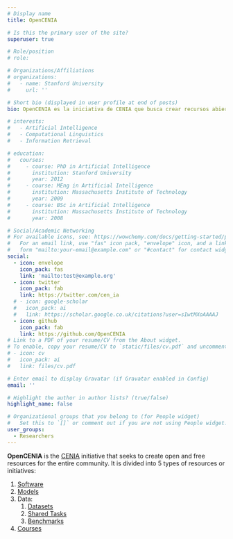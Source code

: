 ```yaml
---
# Display name
title: OpenCENIA

# Is this the primary user of the site?
superuser: true

# Role/position
# role:

# Organizations/Affiliations
# organizations:
#   - name: Stanford University
#     url: ''

# Short bio (displayed in user profile at end of posts)
bio: OpenCENIA es la iniciativa de CENIA que busca crear recursos abiertos y gratuitos para toda la comunidad.

# interests:
#   - Artificial Intelligence
#   - Computational Linguistics
#   - Information Retrieval

# education:
#   courses:
#     - course: PhD in Artificial Intelligence
#       institution: Stanford University
#       year: 2012
#     - course: MEng in Artificial Intelligence
#       institution: Massachusetts Institute of Technology
#       year: 2009
#     - course: BSc in Artificial Intelligence
#       institution: Massachusetts Institute of Technology
#       year: 2008

# Social/Academic Networking
# For available icons, see: https://wowchemy.com/docs/getting-started/page-builder/#icons
#   For an email link, use "fas" icon pack, "envelope" icon, and a link in the
#   form "mailto:your-email@example.com" or "#contact" for contact widget.
social:
  - icon: envelope
    icon_pack: fas
    link: 'mailto:test@example.org'
  - icon: twitter
    icon_pack: fab
    link: https://twitter.com/cen_ia
  # - icon: google-scholar
  #   icon_pack: ai
  #   link: https://scholar.google.co.uk/citations?user=sIwtMXoAAAAJ
  - icon: github
    icon_pack: fab
    link: https://github.com/OpenCENIA
# Link to a PDF of your resume/CV from the About widget.
# To enable, copy your resume/CV to `static/files/cv.pdf` and uncomment the lines below.
# - icon: cv
#   icon_pack: ai
#   link: files/cv.pdf

# Enter email to display Gravatar (if Gravatar enabled in Config)
email: ''

# Highlight the author in author lists? (true/false)
highlight_name: false

# Organizational groups that you belong to (for People widget)
#   Set this to `[]` or comment out if you are not using People widget.
user_groups:
  - Researchers
---
```


**OpenCENIA** is the [CENIA](www.cenia.cl) initiative that seeks to create open and free resources for the entire community. It is divided into 5 types of resources or initiatives:

1. [Software](/software)
2. [Models](/models)
3. Data:
   1. [Datasets](/datasets)
   2. [Shared Tasks](/shared_tasks)
   3. [Benchmarks](/benchmarks)
4. [Courses](/courses)

